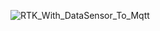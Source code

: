 ![RTK_With_DataSensor_To_Mqtt](https://github.com/jancelin/rover-gnss/assets/25310798/f87b3675-8c67-465a-b33f-a398bb3e743e)
